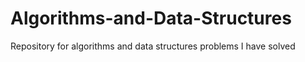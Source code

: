 # Algorithms-and-Data-Structures
Repository for algorithms and data structures problems I have solved
